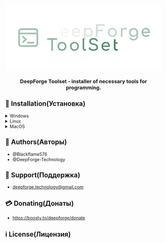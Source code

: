<p align="center"><img src="Logo/MainLogo.png"></p>

<h3 align="center">DeepForge Toolset - installer of necessary tools for programming.</h3>

## 🚀 Installation(Установка)

<details>
<summary>Windows</summary>
<a href="https://github.com/DeepForge-Technology/DeepForge-Toolset/releases/tag/v0.1_win_amd64">Download for amd64(Загрузить для amd64)</a>
</details>
<details>
<summary>Linux</summary>
<a href="https://github.com/DeepForge-Technology/DeepForge-Toolset/releases/tag/v0.1_linux_amd64">Download for amd64(Загрузить для amd64)</a>
</details>
<details>
<summary>MacOS</summary>
<a href="https://github.com/DeepForge-Technology/DeepForge-Toolset/releases/tag/v0.1_macos_amd64">Download for amd64(Загрузить для amd64)</a>
</details>

## 👥 Authors(Авторы)
 - @Blackflame576
 - @DeepForge-Technology


## 🤖 Support(Поддержка)
 - deepforge.technology@gmail.com


## 💳 Donating(Донаты)
- https://boosty.to/deepforge/donate

## ℹ️ License(Лицензия)
[MIT LICENSE]:(LICENSE)